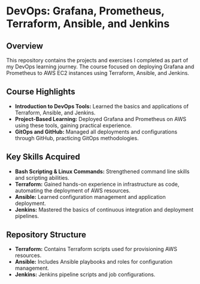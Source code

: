 # DevOps: Grafana, Prometheus, Terraform, Ansible, and Jenkins

## Overview
This repository contains the projects and exercises I completed as part of my DevOps learning journey. The course focused on deploying Grafana and Prometheus to AWS EC2 instances using Terraform, Ansible, and Jenkins.

## Course Highlights
- **Introduction to DevOps Tools:** Learned the basics and applications of Terraform, Ansible, and Jenkins.
- **Project-Based Learning:** Deployed Grafana and Prometheus on AWS using these tools, gaining practical experience.
- **GitOps and GitHub:** Managed all deployments and configurations through GitHub, practicing GitOps methodologies.

## Key Skills Acquired
- **Bash Scripting & Linux Commands:** Strengthened command line skills and scripting abilities.
- **Terraform:** Gained hands-on experience in infrastructure as code, automating the deployment of AWS resources.
- **Ansible:** Learned configuration management and application deployment.
- **Jenkins:** Mastered the basics of continuous integration and deployment pipelines.

## Repository Structure
- **Terraform:** Contains Terraform scripts used for provisioning AWS resources.
- **Ansible:** Includes Ansible playbooks and roles for configuration management.
- **Jenkins:** Jenkins pipeline scripts and job configurations.
